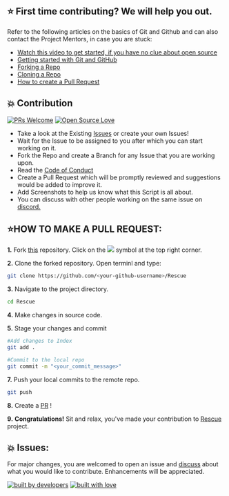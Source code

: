 ## ⭐ First time contributing? We will help you out.

Refer to the following articles on the basics of Git and Github and can also contact the Project Mentors, in case you are stuck:

- [Watch this video to get started, if you have no clue about open source](https://youtu.be/SL5KKdmvJ1U)
- [Getting started with Git and GitHub](https://docs.github.com/en/free-pro-team@latest/github/getting-started-with-github)
- [Forking a Repo](https://help.github.com/en/github/getting-started-with-github/fork-a-repo)
- [Cloning a Repo](https://help.github.com/en/desktop/contributing-to-projects/creating-a-pull-request)
- [How to create a Pull Request](https://opensource.com/article/19/7/create-pull-request-github)

## 💥 Contribution

[![PRs Welcome](https://img.shields.io/badge/PRs-welcome-brightgreen.svg?style=flat-square)](http://makeapullrequest.com)
[![Open Source Love](https://badges.frapsoft.com/os/v1/open-source.png?v=103)](https://github.com/ellerbrock/open-source-badges/)

- Take a look at the Existing [Issues](https://github.com/swapnilsparsh/Rescue/issues) or create your own Issues!
- Wait for the Issue to be assigned to you after which you can start working on it.
- Fork the Repo and create a Branch for any Issue that you are working upon.
- Read the [Code of Conduct](https://github.com/smriti1313/Rescue/blob/master/Code_of_Conduct.md)
- Create a Pull Request which will be promptly reviewed and suggestions would be added to improve it.
- Add Screenshots to help us know what this Script is all about.
- You can discuss with other people working on the same issue on [discord.](https://discord.com/channels/731001496417730611/792257592322949121)

## ⭐HOW TO MAKE A PULL REQUEST:

**1.** Fork [this](https://github.com/swapnilsparsh/Rescue) repository.
Click on the <a href="https://github.com/swapnilsparsh/Rescue"><img src="https://img.icons8.com/ios/24/000000/code-fork.png"></a> symbol at the top right corner.

**2.** Clone the forked repository. Open terminl and type:

```bash
git clone https://github.com/<your-github-username>/Rescue
```

**3.** Navigate to the project directory.

```bash
cd Rescue
```

**4.** Make changes in source code.

**5.** Stage your changes and commit

```bash
#Add changes to Index
git add .

#Commit to the local repo
git commit -m "<your_commit_message>"
```

**7.** Push your local commits to the remote repo.

```bash
git push
```

**8.** Create a [PR](https://help.github.com/en/github/collaborating-with-issues-and-pull-requests/creating-a-pull-request) !

**9.** **Congratulations!** Sit and relax, you've made your contribution to [Rescue](https://github.com/swapnilsparsh/Rescue) project.


## 💥 Issues:
For major changes, you are welcomed to open an issue and [discuss](https://discord.com/channels/731001496417730611/792257592322949121) about what you would like to contribute. Enhancements will be appreciated.

<p align = "center">

<a href="https://github.com/swapnilsparsh"><img src="http://ForTheBadge.com/images/badges/built-by-developers.svg" alt="built by developers"></a>
[![built with love](https://forthebadge.com/images/badges/built-with-love.svg)](https://github.com/swapnilsparsh/Rescue)

</p>

